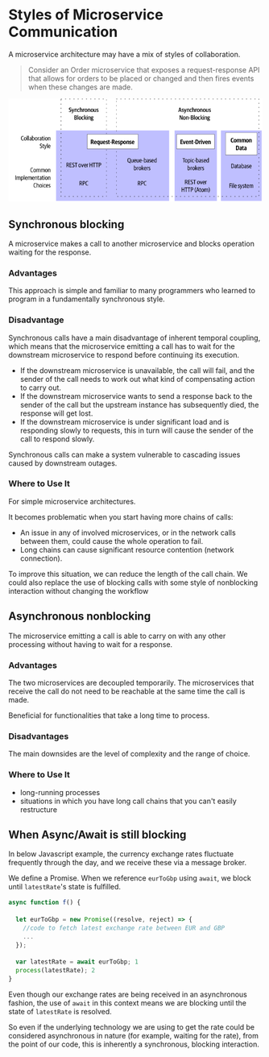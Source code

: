 # Styles of Microservice Communication

A microservice architecture may have a mix of styles of collaboration.

> Consider an Order microservice that exposes a request-response API that allows for orders to be placed or changed and then fires events when these changes are made.

![](images/styles-of-comm.png)


## Synchronous blocking

A microservice makes a call to another microservice and blocks operation waiting for the response.


### Advantages

This approach is simple and familiar to many programmers who learned to program in a fundamentally synchronous style.


### Disadvantage

Synchronous calls have a main disadvantage of inherent temporal coupling, which means that the microservice emitting a call has to wait for the downstream microservice to respond before continuing its execution.

- If the downstream microservice is unavailable, the call will fail, and the sender of the call needs to work out what kind of compensating action to carry out.
- If the downstream microservice wants to send a response back to the sender of the call but the upstream instance has subsequently died, the response will get lost.
- If the downstream microservice is under significant load and is responding slowly to requests, this in turn will cause the sender of the call to respond slowly.

Synchronous calls can make a system vulnerable to cascading issues caused by downstream outages.


### Where to Use It

For simple microservice architectures.

It becomes problematic when you start having more chains of calls:
- An issue in any of involved microservices, or in the network calls between them, could cause the whole operation to fail.
- Long chains can cause significant resource contention (network connection).

To improve this situation, we can reduce the length of the call chain. We could also replace the use of blocking calls with some style of nonblocking interaction without changing the workflow


## Asynchronous nonblocking

The microservice emitting a call is able to carry on with any other processing without having to wait for a response.


### Advantages

The two microservices are decoupled temporarily. The microservices that receive the call do not need to be reachable at the same time the call is made.

Beneficial for functionalities that take a long time to process.


### Disadvantages

The main downsides are the level of complexity and the range of choice. 


### Where to Use It

- long-running processes
- situations in which you have long call chains that you can't easily restructure


## When Async/Await is still blocking

In below Javascript example, the currency exchange rates fluctuate frequently through the day, and we receive these via a message broker.

We define a Promise. When we reference `eurToGbp` using `await`, we block until `latestRate`'s state is fulfilled.

```js
async function f() {

  let eurToGbp = new Promise((resolve, reject) => {
    //code to fetch latest exchange rate between EUR and GBP
    ...
  });

  var latestRate = await eurToGbp; 1
  process(latestRate); 2
}
```

Even though our exchange rates are being received in an asynchronous fashion, the use of `await` in this context means we are blocking until the state of `latestRate` is resolved.

So even if the underlying technology we are using to get the rate could be considered asynchronous in nature (for example, waiting for the rate), from the point of our code, this is inherently a synchronous, blocking interaction.
